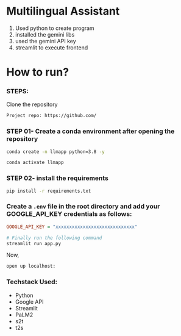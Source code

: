 # Multilingual Assistant

1. Used python to create program
2. installed the gemini libs
3. used the gemini API key
4. streamlit to execute frontend

# How to run?

### STEPS:

Clone the repository

```bash
Project repo: https://github.com/
```

### STEP 01- Create a conda environment after opening the repository

```bash
conda create -n llmapp python=3.8 -y
```

```bash
conda activate llmapp
```

### STEP 02- install the requirements

```bash
pip install -r requirements.txt
```

### Create a `.env` file in the root directory and add your GOOGLE_API_KEY credentials as follows:

```ini
GOOGLE_API_KEY = "xxxxxxxxxxxxxxxxxxxxxxxxxxxxx"
```

```bash
# Finally run the following command
streamlit run app.py
```

Now,

```bash
open up localhost:
```

### Techstack Used:

- Python
- Google API
- Streamlit
- PaLM2
- s2t
- t2s
